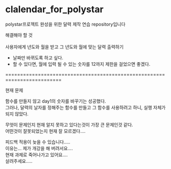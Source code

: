 # clalendar_for_polystar
polystar프로젝트 완성을 위한 달력 제작 연습 repository입니다

해결해야 할 것</br></br>
사용자에게 년도와 월을 받고 그 년도와 월에 맞는 달력 출력하기

- 날짜만 바뀌도록 하고 싶다.
- 할 수 있다면, 월에 입력 될 수 있는 숫자를 12까지 제한을 걸었으면 좋겠다.

=========================================================================

현재 문제

함수를 만들지 않고 day1의 숫자를 바꾸기는 성공했다.</br>
그러나, 달력의 날자를 정해주는 함수를 만들고 그 함수를 사용하려고 하니, 실행 자체가 되지 않았다.


무엇이 문제인지 현재 알지 못하고 있다는것이 가장 큰 문제인것 같다.</br>
어떤것이 잘못되었는지 현재 잘 모르겠다....

피드백 적용이 늦을 수 있습니다.....</br>
이유는... 제가 개강을 해 버려서요....</br>
현재 과제로 죽어나가고 있어요....</br>
살려주세요.....</br>
